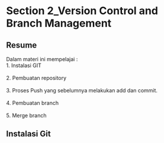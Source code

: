 <h1>Section 2_Version Control and Branch Management</h1>
<h2>Resume</h2>

Dalam materi ini mempelajai :
	<br>1. Instalasi GIT</br>
	<br>2. Pembuatan repository</br>
	<br>3. Proses Push yang sebelumnya melakukan add dan commit.</br>
	<br>4. Pembuatan branch</br>
	<br>5. Merge branch</br>
	
<h2>Instalasi Git</h2>
